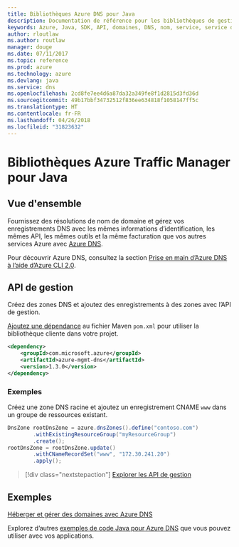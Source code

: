 ```yaml
---
title: Bibliothèques Azure DNS pour Java
description: Documentation de référence pour les bibliothèques de gestion Azure DNS Java
keywords: Azure, Java, SDK, API, domaines, DNS, nom, service, service de nom de domaine
author: rloutlaw
ms.author: routlaw
manager: douge
ms.date: 07/11/2017
ms.topic: reference
ms.prod: azure
ms.technology: azure
ms.devlang: java
ms.service: dns
ms.openlocfilehash: 2cd8fe7ee4d6a87da32a349fe8f1d2815d3fd36d
ms.sourcegitcommit: 49b17bbf34732512f836ee634818f1058147ff5c
ms.translationtype: HT
ms.contentlocale: fr-FR
ms.lasthandoff: 04/26/2018
ms.locfileid: "31823632"
---
```

# <a name="azure-traffic-manager-libraries-for-java"></a>Bibliothèques Azure Traffic Manager pour Java

## <a name="overview"></a>Vue d'ensemble

Fournissez des résolutions de nom de domaine et gérez vos enregistrements DNS avec les mêmes informations d’identification, les mêmes API, les mêmes outils et la même facturation que vos autres services Azure avec [Azure DNS](/azure/dns/dns-overview).

Pour découvrir Azure DNS, consultez la section [Prise en main d’Azure DNS à l’aide d’Azure CLI 2.0](/azure/dns/dns-getstarted-cli).

## <a name="management-api"></a>API de gestion

Créez des zones DNS et ajoutez des enregistrements à des zones avec l’API de gestion.

[Ajoutez une dépendance](https://maven.apache.org/guides/getting-started/index.html#How_do_I_use_external_dependencies) au fichier Maven `pom.xml` pour utiliser la bibliothèque cliente dans votre projet.

```XML
<dependency>
    <groupId>com.microsoft.azure</groupId>
    <artifactId>azure-mgmt-dns</artifactId>
    <version>1.3.0</version>
</dependency>
```   

### <a name="example"></a>Exemples

Créez une zone DNS racine et ajoutez un enregistrement CNAME `www` dans un groupe de ressources existant.

```java
DnsZone rootDnsZone = azure.dnsZones().define("contoso.com")
        .withExistingResourceGroup("myResourceGroup")
        .create();
rootDnsZone = rootDnsZone.update()
        .withCNameRecordSet("www", "172.30.241.20")
        .apply();
```

> [!div class="nextstepaction"]
> [Explorer les API de gestion](/java/api/overview/azure/dns/management)

## <a name="samples"></a>Exemples

[Héberger et gérer des domaines avec Azure DNS](https://github.com/Azure-Samples/dns-java-host-and-manage-your-domains)

Explorez d’autres [exemples de code Java pour Azure DNS](https://azure.microsoft.com/resources/samples/?platform=java&term=dns) que vous pouvez utiliser avec vos applications.

<!---Loc Comment: Please, refer to conversation section to check the issue. Thanks.--->

